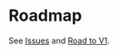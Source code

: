# Roadmap

See [Issues](https://github.com/levkk/rwf/issues) and [Road to V1](https://github.com/users/levkk/projects/1).
